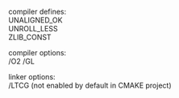 compiler defines:  
UNALIGNED_OK  
UNROLL_LESS  
ZLIB_CONST  

compiler options:  
/O2 /GL  

linker options:  
/LTCG (not enabled by default in CMAKE project)  
